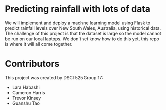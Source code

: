 # Predicting rainfall with lots of data

We will implement and deploy a machine learning model using Flask to predict rainfall levels over New South Wales, Australia, using historical data.
The challenge of this project is that the dataset is large so the model cannot be run on our local laptops. We don't yet know how to do this yet, this repo is where it will all come together.

# Contributors
This project was created by DSCI 525 Group 17:

- Lara Habashi
- Cameron Harris
- Trevor Kinsey
- Guanshu Tao
